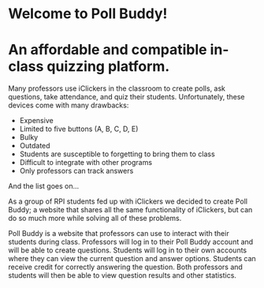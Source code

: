 # **Welcome to Poll Buddy!**
# An affordable and compatible in-class quizzing platform.

Many professors use iClickers in the classroom to create polls, ask questions, take attendance, and quiz their students. Unfortunately, these devices come with many drawbacks:
- Expensive
- Limited to five buttons (A, B, C, D, E)
- Bulky
- Outdated
- Students are susceptible to forgetting to bring them to class
- Difficult to integrate with other programs
- Only professors can track answers

And the list goes on...

As a group of RPI students fed up with iClickers we decided to create Poll Buddy; a website that shares all the same functionality of iClickers, but can do so much more while solving all of these problems.

Poll Buddy is a website that professors can use to interact with their students during class. Professors will log in to their Poll Buddy account and will be able to create questions. Students will log in to their own accounts where they can view the current question and answer options. Students can receive credit for correctly answering the question. Both professors and students will then be able to view question results and other statistics.
